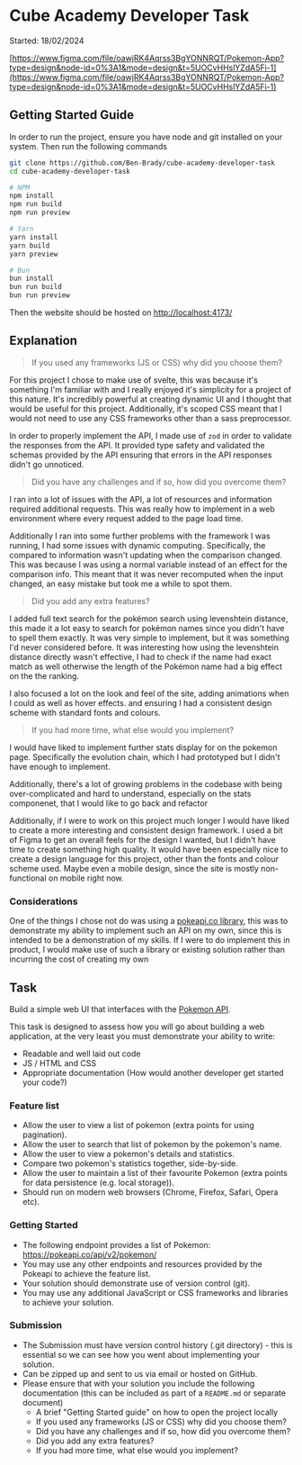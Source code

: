 # Cube Academy Developer Task

Started: 18/02/2024

[https://www.figma.com/file/oawjRK4Aqrss3BgYONNRQT/Pokemon-App?type=design&node-id=0%3A1&mode=design&t=5UOCvHHslYZdA5Fi-1](https://www.figma.com/file/oawjRK4Aqrss3BgYONNRQT/Pokemon-App?type=design&node-id=0%3A1&mode=design&t=5UOCvHHslYZdA5Fi-1)

## Getting Started Guide

In order to run the project, ensure you have node and git installed on your system. Then run the following commands

```bash
git clone https://github.com/Ben-Brady/cube-academy-developer-task
cd cube-academy-developer-task

# NPM
npm install
npm run build
npm run preview

# Yarn
yarn install
yarn build
yarn preview

# Bun
bun install
bun run build
bun run preview
```

Then the website should be hosted on [http://localhost:4173/](http://localhost:4173/)

## Explanation

> If you used any frameworks (JS or CSS) why did you choose them?

For this project I chose to make use of svelte, this was because it's something I'm familiar with and I really enjoyed it's simplicity for a project of this nature. It's incredibly powerful at creating dynamic UI and I thought that would be useful for this project. Additionally, it's scoped CSS meant that I would not need to use any CSS frameworks other than a sass preprocessor.

In order to properly implement the API, I made use of `zod` in order to validate the responses from the API. It provided type safety and validated the schemas provided by the API ensuring that errors in the API responses didn't go unnoticed.

> Did you have any challenges and if so, how did you overcome them?

I ran into a lot of issues with the API, a lot of resources and information required additional requests. This was really how to implement in a web environment where every request added to the page load time.

Additionally I ran into some further problems with the framework I was running, I had some issues with dynamic computing. Specifically, the compared to information wasn't updating when the comparison changed. This was because I was using a normal variable instead of an effect for the comparison info. This meant that it was never recomputed when the input changed, an easy mistake but took me a while to spot them.

> Did you add any extra features?

I added full text search for the pokémon search using levenshtein distance, this made it a lot easy to search for pokémon names since you didn't have to spell them exactly. It was very simple to implement, but it was something I'd never considered before. It was interesting how using the levenshtein distance directly wasn't effective, I had to check if the name had exact match as well otherwise the length of the Pokémon name had a big effect on the the ranking.

I also focused a lot on the look and feel of the site, adding animations when I could as well as hover effects. and ensuring I had a consistent design scheme with standard fonts and colours.

> If you had more time, what else would you implement?

I would have liked to implement further stats display for on the pokemon page. Specifically the evolution chain, which I had prototyped but I didn't have enough to implement.

Additionally, there's a lot of growing problems in the codebase with being over-complicated and hard to understand, especially on the stats componenet, that I would like to go back and refactor

Additionally, if I were to work on this project much longer I would have liked to create a more interesting and consistent design framework. I used a bit of Figma to get an overall feels for the design I wanted, but I didn't have time to create something high quality. It would have been especially nice to create a design language for this project, other than the fonts and colour scheme used. Maybe even a mobile design, since the site is mostly non-functional on mobile right now.

### Considerations

One of the things I chose not do was using a [pokeapi.co library](https://www.npmjs.com/package/pokeapi), this was to demonstrate my ability to implement such an API on my own, since this is intended to be a demonstration of my skills. If I were to do implement this in product, I would make use of such a library or existing solution rather than incurring the cost of creating my own

## Task

Build a simple web UI that interfaces with the [Pokemon API](https://pokeapi.co).

This task is designed to assess how you will go about building a web application, at the very least you must demonstrate your ability to write:

-   Readable and well laid out code
-   JS / HTML and CSS
-   Appropriate documentation (How would another developer get started your code?)

### Feature list

-   Allow the user to view a list of pokemon (extra points for using pagination).
-   Allow the user to search that list of pokemon by the pokemon's name.
-   Allow the user to view a pokemon's details and statistics.
-   Compare two pokemon's statistics together, side-by-side.
-   Allow the user to maintain a list of their favourite Pokemon (extra points for data persistence (e.g. local storage)).
-   Should run on modern web browsers (Chrome, Firefox, Safari, Opera etc).

### Getting Started

-   The following endpoint provides a list of Pokemon: https://pokeapi.co/api/v2/pokemon/
-   You may use any other endpoints and resources provided by the Pokeapi to achieve the feature list.
-   Your solution should demonstrate use of version control (git).
-   You may use any additional JavaScript or CSS frameworks and libraries to achieve your solution.

### Submission

-   The Submission must have version control history (.git directory) - this is essential so we can see how you went about implementing your solution.
-   Can be zipped up and sent to us via email or hosted on GitHub.
-   Please ensure that with your solution you include the following documentation (this can be included as part of a `README.md` or separate document)
    -   A brief "Getting Started guide" on how to open the project locally
    -   If you used any frameworks (JS or CSS) why did you choose them?
    -   Did you have any challenges and if so, how did you overcome them?
    -   Did you add any extra features?
    -   If you had more time, what else would you implement?
